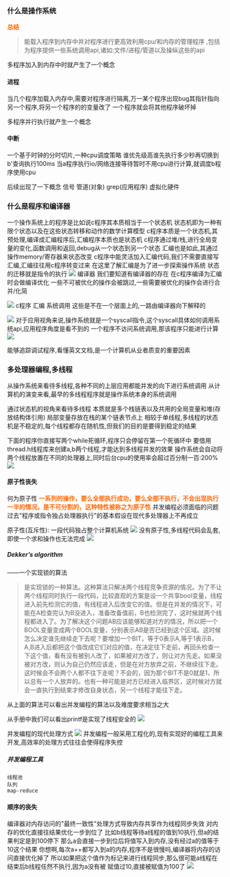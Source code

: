 
### 什么是操作系统

<font color=#FF6666* style=" font-weight:bold;">总结</font>
> 能载入程序到内存中并对程序进行更高效利用cpu/和内存的管理程序
> ,包括为程序提供一些系统调用api,诸如:文件/进程/管道以及操纵这些的api


多程序加入到内存中时就产生了一个概念
#### 进程
当几个程序加载入内存中,需要对程序进行隔离,万一某个程序出现bug其指针指向另一个程序,将另一个程序的的变量改了
一个程序就会将其他程序破坏掉

多程序并行执行就产生一个概念
#### 中断
一个基于时钟的分时切片,一种cpu调度策略
谁优先级高谁先执行多少秒再切换到b'查询执行100ms
当a程序执行io/网络连接等待暂时不用cpu进行计算,就调度b程序使用cpu

后续出现了一下概念
信号
管道(对象)
grep(应用程序)
虚拟化硬件


### 什么是程序和编译器
一个操作系统上的程序是比如说c程序其本质相当于一个状态机
状态机即为一种有限个状态以及在这些状态转移和动作的数学计算模型
c程序本质是一个状态机,其预处理,编译成汇编程序后,汇编程序本质也是状态机
c程序通过堆/栈,进行全局变量的变化,函数调用和返回,debug从一个状态到另一个状态
汇编也是如此,其通过操作memory/寄存器来状态改变
c程序中能灵活加入汇编代码,我们不需要直接写汇编,汇编往往用c程序转变过来
在这里了解汇编是为了进一步探索操作系统
状态的迁移就是指令的执行
![](img/Pasted%20image%2020220802234829.png)
编译器
我们要知道有编译器的存在
在c程序编译为汇编时会做编译优化
一些不可被优化的操作会被跳过,一些需要被优化的操作会进行合并/化简

![](img/Pasted%20image%2020220731010050.png)
c程序
汇编
系统调用
这些是不在一个层面上的,一路由编译器向下解释的

![](img/Pasted%20image%2020220731011929.png)
对于应用视角来说,操作系统就是一个syscall指令,这个syscall具体如何调用系统api,应用程序角度是看不到的
一个程序不访问系统调用,那该程序只能进行计算
![](img/Pasted%20image%2020220731012829.png)

能够追踪调试程序,看懂英文文档,是一个计算机从业者质变的重要因素



### 多处理器编程,多线程
从操作系统来看待多线程,各种不同的上层应用都能并发的向下进行系统调用
从计算机的演变来看,最早的多线程程序就是操作系统本身的系统调用


通过状态机的视角来看待多线程
本质就是多个栈链表以及共用的全局变量和堆(存放结构体引用)
局部变量存放在栈的某个链表节点上
相较于单线程,多线程的状态机是不稳定的,每个线程都存在随机性,但我们的目的是要得到稳定的结果

下面的程序你直接写两个while死循环,程序只会停留在第一个死循环中
要借用thread.h线程库来创建a,b两个线程,才能达到多线程并发的效果
操作系统会自动将两个线程放置在不同的处理器上,同时后台cpu的使用率会超过百分制一百:200%
![](img/Pasted%20image%2020220731131255.png)


#### 原子性丧失
何为原子性
<font color=#FF6666* style=" font-weight:bold;">一系列的操作，要么全部执行成功，要么全部不执行，不会出现执行一半的情况，是不可分割的，这种特性被称之为原子性</font>
并发编程必须面临的问题
过去"程序或指令独占处理器执行"的基本假设在现代多处理器上不再成立

原子性(互斥性): 一段代码独占整个计算机系统
![](img/Pasted%20image%2020220731164524.png)
没有原子性,多线程代码会乱套,即使一个求和操作也无法完成
![](img/Pasted%20image%2020220731163146.png)

##### Dekker’s algorithm
——一个实现锁的算法
> 是实现锁的一种算法。这种算法只解决两个线程竞争资源的情况。为了不让两个线程同时执行一段代码，比较直观的方案是设一个共享bool变量，线程进入前先检测它的值，有线程进入后改变它的值。但是在并发的情况下，可能在A检查完认为B没进入，准备改备值前，B也检测完了，这时候就两个线程都进入了。为了解决这个问题AB应该能够知道对方的情况，所以把一个BOOL变量变成两个BOOL变量，分别表示AB是否已经到这个区域。这时候怎么决定谁先继续走下去呢？要增加一个BIT，等于0表示A,等于1表示B，A,B进入后都把这个值改成它们对应的值，在决定往下走前，再回头检查一下这个值，看有没有被别人改了，如果被对方改了，则让对方先走。如果没被对方改，则认为自己仍然应该走，但是在对方放弃之前，不继续往下走。这时候会不会两个人都不往下走呢？不会的，因为那个BIT不是0就是1，所以总有一个人放弃的。也有一种可能是对方已经进入临界区，这时候对方就会一直执行到结束才修改自身状态，另一个线程才能往下走。

从上面的算法可以看出并发编程的算法以及难度要求相当之大




从手册中我们可以看出printf是实现了线程安全的
![](img/Pasted%20image%2020220731164833.png)

并发编程的现代处理方式
![](img/Pasted%20image%2020220731165355.png)
并发编程一般采用工程化的,现有实现好的编程工具来开发,高效率的处理方式往往会使得程序失控
##### 并发编程工具
	线程池
	队列
	map-reduce






#### 顺序的丧失
编译器对内存访问的"最终一致性"处理方式导致内存共享作为线程同步失效
对内存的优化直接往结果优化一步到位了
比如b线程等待a线程的值到10执行,但a的结果判定是到100停下
那么a会直接一步到位后将值写入到内存,没有经过a的值等于10这个结果
你想啊,每次a++都写入到a的内存,程序不是很慢吗,编译器将内存的访问直接优化掉了
所以如果把这个值作为标记来进行线程同步,那么很可能a线程在结束后b线程任然不执行,因为a没有被
赋值过10,直接被赋值为100了
![](img/Pasted%20image%2020220731183719.png)